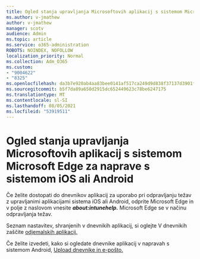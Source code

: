 ```yaml
---
title: Ogled stanja upravljanja Microsoftovih aplikacij s sistemom Microsoft Edge za naprave s sistemom iOS ali Android
ms.author: v-jmathew
author: v-jmathew
manager: scotv
audience: Admin
ms.topic: article
ms.service: o365-administration
ROBOTS: NOINDEX, NOFOLLOW
localization_priority: Normal
ms.collection: Adm_O365
ms.custom:
- "9004622"
- "8325"
ms.openlocfilehash: da3b7e920ab4aa83bee0141af517ca249d9d838f37137d3901f6841b98ba9aae
ms.sourcegitcommit: b5f7da89a650d2915dc652449623c78be6247175
ms.translationtype: MT
ms.contentlocale: sl-SI
ms.lasthandoff: 08/05/2021
ms.locfileid: "53919511"
---
```

# <a name="view-the-management-status-of-microsoft-apps-using-microsoft-edge-for-ios-or-android-devices"></a>Ogled stanja upravljanja Microsoftovih aplikacij s sistemom Microsoft Edge za naprave s sistemom iOS ali Android

Če želite dostopati do dnevnikov aplikacij za uporabo pri odpravljanju težav z upravljanimi aplikacijami sistema iOS ali Android, odprite Microsoft Edge in v polje z naslovom vnesite ***about:intunehelp.*** Microsoft Edge se v načinu odpravljanja težav.

Seznam nastavitev, shranjenih v dnevnikih aplikacij, si oglejte V dnevnikih zaščite [odjemalskih aplikacij.](https://go.microsoft.com/fwlink/?linkid=2141401)

Če želite izvedeti, kako si ogledate dnevnike aplikacij v napravah s sistemom Android, [Upload dnevnike in e-pošto.](https://go.microsoft.com/fwlink/?linkid=2141408)
